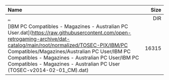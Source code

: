 |Name|Size|
|:---|---:|
|[..](../index.html)|DIR|
|[IBM PC Compatibles - Magazines - Australian PC User.dat](https://raw.githubusercontent.com/open-retrogaming-archive/dat-catalog/main/root/normalized/TOSEC-PIX/IBM/PC Compatibles/Magazines/Australian PC User/IBM PC Compatibles - Magazines - Australian PC User/IBM PC Compatibles - Magazines - Australian PC User (TOSEC-v2014-02-01_CM).dat)|16315|
